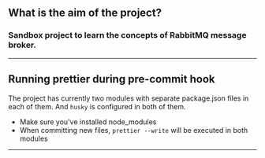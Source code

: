 ## What is the aim of the project? 
### Sandbox project to learn the concepts of RabbitMQ message broker.

--- 
## Running prettier during pre-commit hook 
The project has currently two modules with separate package.json files in each of them. And `husky` is configured in both of them. 
* Make sure you've installed node_modules
* When committing new files, `prettier --write` will be executed in both modules
---